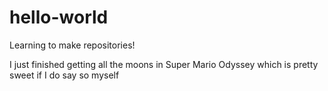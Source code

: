 # hello-world
Learning to make repositories! 

I just finished getting all the moons in Super Mario Odyssey which is pretty sweet if I do say so myself
